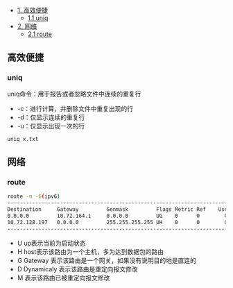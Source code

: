  * [1. 高效便捷](#1)
   * [1.1 uniq](#1.1)
 * [2. 网络](#2)
   * [2.1 route](#2.1)
<h2 id="1">高效便捷</h2>

<h3 id="1.1">uniq</h3>
 uniq命令：用于报告或者忽略文件中连续的重复行
 
 * -c：进行计算，并删除文件中重复出现的行
 * -d：仅显示连续的重复行
 * -u：仅显示出现一次的行
```shell
uniq x.txt
```

<h2 id="2">网络</h2>

<h3 id="2.1">route</h3>

```sh
route -n -6(ipv6)
-------------------------------------------------------------------------------------------
Destination     Gateway         Genmask         Flags Metric Ref    Use Iface
0.0.0.0         10.72.164.1     0.0.0.0         UG    0      0        0 net2
10.72.128.197   0.0.0.0         255.255.255.255 UH    0      0        0 cali349ecc3net0
-------------------------------------------------------------------------------------------
```
* U up表示当前为启动状态
* H host表示该路由为一个主机，多为达到数据包的路由
* G Gateway 表示该路由是一个网关，如果没有说明目的地是直连的
* D Dynamicaly 表示该路由是重定向报文修改
* M 表示该路由已被重定向报文修改
